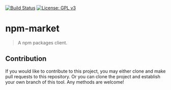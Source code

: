 [![Build Status](https://travis-ci.com/jcs-elpa/npm-market.svg?branch=master)](https://travis-ci.com/jcs-elpa/npm-market)
[![License: GPL v3](https://img.shields.io/badge/License-GPL%20v3-blue.svg)](https://www.gnu.org/licenses/gpl-3.0)

# npm-market
> A npm packages client.

## Contribution

If you would like to contribute to this project, you may either
clone and make pull requests to this repository. Or you can
clone the project and establish your own branch of this tool.
Any methods are welcome!
